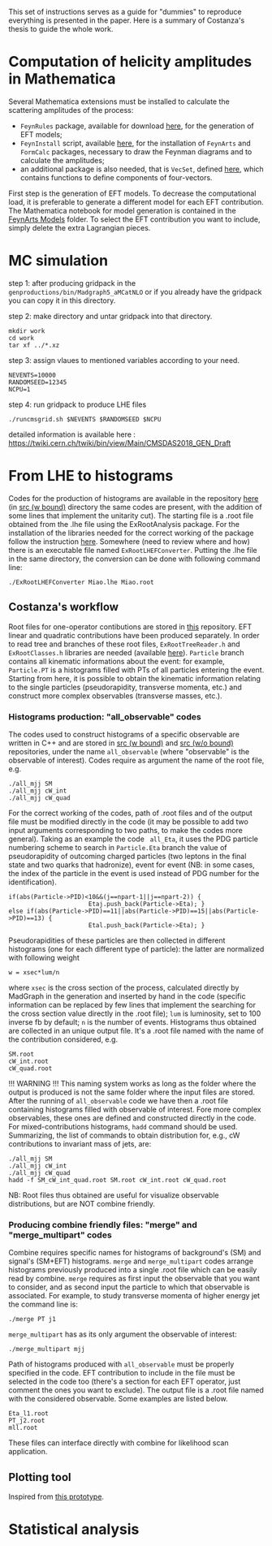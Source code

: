 This set of instructions serves as a guide for "dummies" to reproduce everything is presented in the paper.
Here is a summary of Costanza's thesis to guide the whole work.



# Computation of helicity amplitudes in Mathematica
Several Mathematica extensions must be installed to calculate the scattering amplitudes of the process:
- ```FeynRules``` package, available for download [here](https://feynrules.irmp.ucl.ac.be/), for the generation of EFT models;
- ```FeynInstall``` script, available [here](http://www.feynarts.de/), for the installation of ```FeynArts``` and ```FormCalc``` packages, necessary to draw the Feynman diagrams and to calculate the amplitudes;
- an additional package is also needed, that is ```VecSet```, defined [here](https://github.com/vsht/formcalc-mirror/blob/master/tools/VecSet.m), which contains functions to define components of four-vectors.

First step is the generation of EFT models. To decrease the computational load, it is preferable to generate a different model for each EFT contribution. The Mathematica notebook for model generation is contained in the [FeynArts Models](https://github.com/mpresill/VBS_unitarity/tree/main/FeynArts%20Models) folder. To select the EFT contribution you want to include, simply delete the extra Lagrangian pieces.

# MC simulation 
step 1: after producing gridpack in the ```genproductions/bin/Madgraph5_aMCatNLO``` or if you already have the gridpack you can copy it in this directory.

step 2: make directory and untar gridpack into that directory.

```
mkdir work
cd work
tar xf ../*.xz
```

step 3: assign vlaues to mentioned variables according to your need.

```
NEVENTS=10000 
RANDOMSEED=12345 
NCPU=1
```

step 4: run gridpack to produce LHE files
```
./runcmsgrid.sh $NEVENTS $RANDOMSEED $NCPU
```
detailed information is available here : https://twiki.cern.ch/twiki/bin/view/Main/CMSDAS2018_GEN_Draft

# From LHE to histograms

Codes for the production of histograms are available in the repository [here](https://github.com/mpresill/VBS_unitarity/tree/main/combine/Analysis%20tools/src%20(w%7Co%20bound)) (in [src (w bound)](https://github.com/mpresill/VBS_unitarity/tree/main/combine/Analysis%20tools/src%20(w%20bound)) directory the same codes are present, with the addition of some lines that implement the unitarity cut). The starting file is a .root file obtained from the .lhe file using the ExRootAnalysis package. For the installation of the libraries needed for the correct working of the package follow the instruction [here](https://cp3.irmp.ucl.ac.be/projects/ExRootAnalysis/wiki/UserManual).
Somewhere (need to review where and how) there is an executable file named ```ExRootLHEFConverter```. Putting the .lhe file in the same directory, the conversion can be done with following command line:

```
./ExRootLHEFConverter Miao.lhe Miao.root
```

## Costanza's workflow

Root files for one-operator contibutions are stored in [this](https://github.com/mpresill/VBS_unitarity/tree/main/combine/Analysis%20tools/data) repository. EFT linear and quadratic contributions have been produced separately. In order to read tree and branches of these root files, ```ExRootTreeReader.h``` and ```ExRootClasses.h``` libraries are needed (available [here](https://github.com/delphes/delphes/tree/master/external/ExRootAnalysis)). ```Particle``` branch contains all kinematic informations about the event: for example, ```Particle.PT``` is a histograms filled with PTs of all particles entering the event. Starting from here, it is possible to obtain the kinematic information relating to the single particles (pseudorapidity, transverse momenta, etc.) and construct more complex observables (transverse masses, etc.). 
### Histograms production: "all_observable" codes
The codes used to construct histograms of a specific observable are written in C++ and are stored in [src (w bound)](https://github.com/mpresill/VBS_unitarity/tree/main/combine/Analysis%20tools/src%20(w%20bound)) and [src (w/o bound)](https://github.com/mpresill/VBS_unitarity/tree/main/combine/Analysis%20tools/src%20(w%7Co%20bound)) repositories, under the name ```all_observable``` (where "observable" is the observable of interest). Codes require as argument the name of the root file, e.g.

```
./all_mjj SM
./all_mjj cW_int
./all_mjj cW_quad
```
For the correct working of the codes, path of .root files and of the output file must be modified directly in the code (it may be possible to add two input arguments corresponding to two paths, to make the codes more general). Taking as an example the code ``` all_Eta```, it uses the PDG particle numbering scheme to search in ```Particle.Eta``` branch the value of pseudorapidity of outcoming charged particles (two leptons in the final state and two quarks that hadronize), event for event (NB: in some cases, the index of the particle in the event is used instead of PDG number for the identification).
```
if(abs(Particle->PID)<10&&(j==npart-1||j==npart-2)) {
      				  Etaj.push_back(Particle->Eta); }    
else if(abs(Particle->PID)==11||abs(Particle->PID)==15||abs(Particle->PID)==13) {
      				  Etal.push_back(Particle->Eta); }
```

Pseudorapidities of these particles are then collected in different histograms (one for each different type of particle): the latter are normalized with following weight

```
w = xsec*lum/n
```
where ```xsec``` is the cross section of the process, calculated directly by MadGraph in the generation and inserted by hand in the code (specific information can be replaced by few lines that implement the searching for the cross section value directly in the .root file); ```lum``` is luminosity, set to 100 inverse fb by default; ```n``` is the number of events.
Histograms thus obtained are collected in an unique output file. It's a .root file named with the name of the contribution considered, e.g.

```
SM.root
cW_int.root
cW_quad.root
```
!!! WARNING !!! This naming system works as long as the folder where the output is produced is not the same folder where the input files are stored.
After the running of ```all_observable``` code we have then a .root file containing histograms filled with observable of interest. Fore more complex observables, these ones are defined and constructed directly in the code. 
For mixed-contributions histograms, ```hadd``` command should be used.
Summarizing, the list of commands to obtain distribution for, e.g., cW contributions to invariant mass of jets, are:

```
./all_mjj SM
./all_mjj cW_int
./all_mjj cW_quad
hadd -f SM_cW_int_quad.root SM.root cW_int.root cW_quad.root  
```
NB: Root files thus obtained are useful for visualize observable distributions, but are NOT combine friendly. 

### Producing combine friendly files: "merge" and "merge_multipart" codes

Combine requires specific names for histograms of background's (SM) and signal's (SM+EFT) histograms. ```merge``` and ```merge_multipart``` codes arrange histograms previously produced into a single .root file which can be easily read by combine. ```merge``` requires as first input the observable that you want to consider, and as second input the particle to which that observable is associated. For example, to study transverse momenta of higher energy jet the command line is:

```
./merge PT j1
```
```merge_multipart``` has as its only argument the observable of interest:

```
./merge_multipart mjj
```
Path of histograms produced with ```all_observable``` must be properly specified in the code. EFT contribution to include in the file must be selected in the code too (there's a section for each EFT operator, just comment the ones you want to exclude). The output file is a .root file named with the considered observable. Some examples are listed below.

```
Eta_l1.root
PT_j2.root
mll.root
```
These files can interface directly with combine for likelihood scan application.

## Plotting tool
Inspired from [this prototype](https://github.com/acappati/mg5tut_apr21_plots).


# Statistical analysis
